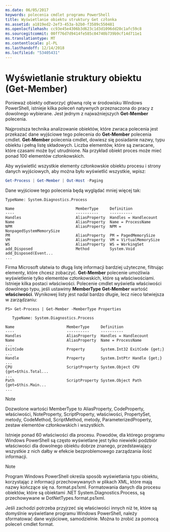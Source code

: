 ```yaml
---
ms.date: 06/05/2017
keywords: polecenia cmdlet programu PowerShell
title: Wyświetlanie obiektu struktury Get członka
ms.assetid: a1819ed2-2ef3-453a-b2b0-f3589c550481
ms.openlocfilehash: cc93e45e4306b3d623c1d3d1096dd20c1afc59c8
ms.sourcegitcommit: 00ff76d7d9414fe585c04740b739b9cf14d711e1
ms.translationtype: MT
ms.contentlocale: pl-PL
ms.lasthandoff: 12/14/2018
ms.locfileid: "53405431"
---
```

# <a name="viewing-object-structure-get-member"></a>Wyświetlanie struktury obiektu (Get-Member)

Ponieważ obiekty odtworzyć główną rolę w środowisku Windows PowerShell, istnieje kilka poleceń natywnych przeznaczona do pracy z dowolnego wybierane. Jest jednym z najważniejszych **Get-Member** polecenia.

Najprostsza technika analizowanie obiektów, które zwraca polecenia jest przekazać dane wyjściowe tego polecenia do **Get-Member** polecenia cmdlet. **Get-Member** polecenia cmdlet, dowiesz się posiadanie nazwy, typu obiektu i pełną listę składowych. Liczba elementów, które są zwracane, które czasami może być utrudnione. Na przykład obiekt proces może mieć ponad 100 elementów członkowskich.

Aby wyświetlić wszystkie elementy członkowskie obiektu procesu i strony danych wyjściowych, aby można było wyświetlić wszystkie, wpisz:

```powershell
Get-Process | Get-Member | Out-Host -Paging
```

Dane wyjściowe tego polecenia będą wyglądać mniej więcej tak:

```output
TypeName: System.Diagnostics.Process

Name                           MemberType     Definition
----                           ----------     ----------
Handles                        AliasProperty  Handles = Handlecount
Name                           AliasProperty  Name = ProcessName
NPM                            AliasProperty  NPM = NonpagedSystemMemorySize
PM                             AliasProperty  PM = PagedMemorySize
VM                             AliasProperty  VM = VirtualMemorySize
WS                             AliasProperty  WS = WorkingSet
add_Disposed                   Method         System.Void add_Disposed(Event...
...
```

Firma Microsoft ułatwia to długą listę informacji bardziej użyteczne, filtrując elementy, które chcesz zobaczyć. **Get-Member** polecenie umożliwia wyświetlenie tylko elementów członkowskich, które są właściwościami. Istnieje kilka postaci właściwości. Polecenie cmdlet wyświetla właściwości dowolnego typu, jeśli ustawimy **MemberType Get-Member** wartość **właściwości**. Wynikowej listy jest nadal bardzo długie, lecz nieco łatwiejsza w zarządzaniu:

```
PS> Get-Process | Get-Member -MemberType Properties

   TypeName: System.Diagnostics.Process

Name                       MemberType     Definition
----                       ----------     ----------
Handles                    AliasProperty  Handles = Handlecount
Name                       AliasProperty  Name = ProcessName
...
ExitCode                   Property       System.Int32 ExitCode {get;}
...
Handle                     Property       System.IntPtr Handle {get;}
...
CPU                        ScriptProperty System.Object CPU {get=$this.Total...
...
Path                       ScriptProperty System.Object Path {get=$this.Main...
...
```

> [!NOTE]
> Dozwolone wartości MemberType to AliasProperty, CodeProperty, właściwości, NoteProperty, ScriptProperty, właściwości, PropertySet, metody, CodeMethod, ScriptMethod, metody, ParameterizedProperty, zestaw elementów członkowskich i wszystkich.

Istnieje ponad 60 właściwości dla procesu. Powodów, dla którego programu Windows PowerShell są często wyświetlane jest tylko niewielki podzbiór właściwości dla dowolnego obiektu dobrze znanego, przedstawiający wszystkie z nich dałby w efekcie bezproblemowego zarządzania ilość informacji.

> [!NOTE]
> Program Windows PowerShell określa sposób wyświetlania typu obiektu, korzystając z informacji przechowywanych w plikach XML, które mają nazwy kończące się na. format.ps1xml. Formatowania danych dla procesu obiektów, które są obiektami .NET System.Diagnostics.Process, są przechowywane w DotNetTypes.format.ps1xml.

Jeśli zachodzi potrzeba przyjrzeć się właściwości innych niż te, które są domyślnie wyświetlane programu Windows PowerShell, należy sformatować dane wyjściowe, samodzielnie. Można to zrobić za pomocą poleceń cmdlet format.